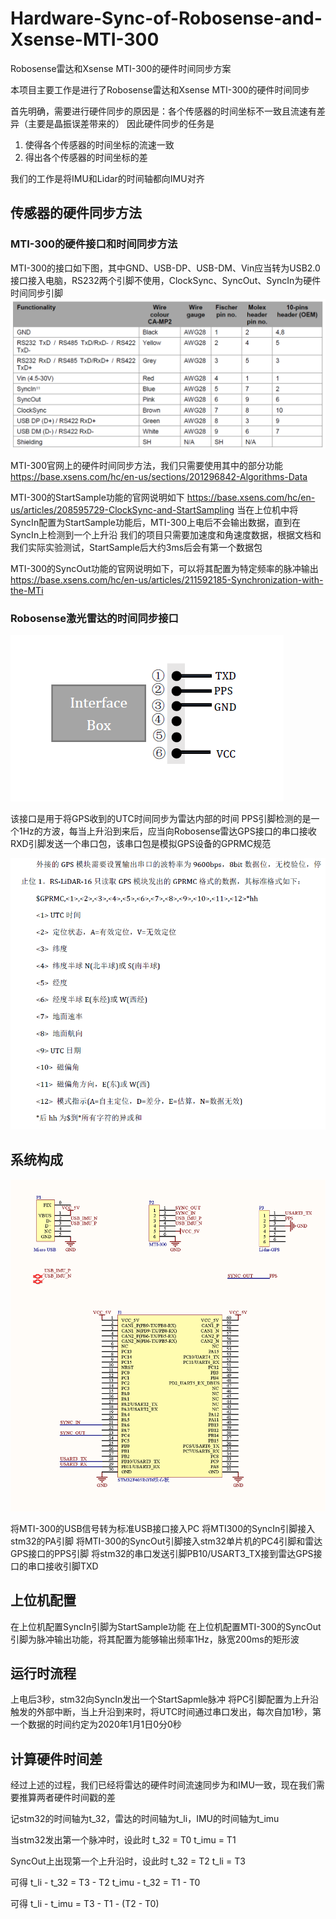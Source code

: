 # Hardware-Sync-of-Robosense-and-Xsense-MTI-300
Robosense雷达和Xsense MTI-300的硬件时间同步方案

本项目主要工作是进行了Robosense雷达和Xsense MTI-300的硬件时间同步

首先明确，需要进行硬件同步的原因是：各个传感器的时间坐标不一致且流速有差异（主要是晶振误差带来的）
因此硬件同步的任务是
1. 使得各个传感器的时间坐标的流速一致
2. 得出各个传感器的时间坐标的差

我们的工作是将IMU和Lidar的时间轴都向IMU对齐

## 传感器的硬件同步方法
### MTI-300的硬件接口和时间同步方法

MTI-300的接口如下图，其中GND、USB-DP、USB-DM、Vin应当转为USB2.0接口接入电脑，RS232两个引脚不使用，ClockSync、SyncOut、SyncIn为硬件时间同步引脚
![MTI-300接口线序](https://github.com/YangTiankai/Hardware-Sync-of-Robosense-and-Xsense-MTI-300/blob/master/readmefile/MTI-300.PNG)

MTI-300官网上的硬件时间同步方法，我们只需要使用其中的部分功能
https://base.xsens.com/hc/en-us/sections/201296842-Algorithms-Data

MTI-300的StartSample功能的官网说明如下
https://base.xsens.com/hc/en-us/articles/208595729-ClockSync-and-StartSampling
当在上位机中将SyncIn配置为StartSample功能后，MTI-300上电后不会输出数据，直到在SyncIn上检测到一个上升沿
我们的项目只需要加速度和角速度数据，根据文档和我们实际实验测试，StartSample后大约3ms后会有第一个数据包

MTI-300的SyncOut功能的官网说明如下，可以将其配置为特定频率的脉冲输出
https://base.xsens.com/hc/en-us/articles/211592185-Synchronization-with-the-MTi

### Robosense激光雷达的时间同步接口
![Robosense GPS同步接口](https://github.com/YangTiankai/Hardware-Sync-of-Robosense-and-Xsense-MTI-300/blob/master/readmefile/LidarGPS.PNG)

该接口是用于将GPS收到的UTC时间同步为雷达内部的时间
PPS引脚检测的是一个1Hz的方波，每当上升沿到来后，应当向Robosense雷达GPS接口的串口接收RXD引脚发送一个串口包，该串口包是模拟GPS设备的GPRMC规范

![GPS设备的GPRMC规范](https://github.com/YangTiankai/Hardware-Sync-of-Robosense-and-Xsense-MTI-300/blob/master/readmefile/GPRMC.PNG)


## 系统构成
![PCB原理图](https://github.com/YangTiankai/Hardware-Sync-of-Robosense-and-Xsense-MTI-300/blob/master/readmefile/PCB.PNG)

将MTI-300的USB信号转为标准USB接口接入PC
将MTI300的SyncIn引脚接入stm32的PA引脚
将MTI-300的SyncOut引脚接入stm32单片机的PC4引脚和雷达GPS接口的PPS引脚
将stm32的串口发送引脚PB10/USART3_TX接到雷达GPS接口的串口接收引脚TXD

## 上位机配置
在上位机配置SyncIn引脚为StartSample功能
在上位机配置MTI-300的SyncOut引脚为脉冲输出功能，将其配置为能够输出频率1Hz，脉宽200ms的矩形波


## 运行时流程
上电后3秒，stm32向SyncIn发出一个StartSapmle脉冲
将PC引脚配置为上升沿触发的外部中断，当上升沿到来时，将UTC时间通过串口发出，每次自加1秒，第一个数据的时间约定为2020年1月1日0分0秒


## 计算硬件时间差
经过上述的过程，我们已经将雷达的硬件时间流速同步为和IMU一致，现在我们需要推算两者硬件时间戳的差

记stm32的时间轴为t_32，雷达的时间轴为t_li，IMU的时间轴为t_imu

当stm32发出第一个脉冲时，设此时
t_32 = T0
t_imu = T1

SyncOut上出现第一个上升沿时，设此时
t_32 = T2
t_li = T3

可得
t_li - t_32 = T3 - T2
t_imu - t_32 = T1 - T0

可得
t_li - t_imu = T3 - T1 - (T2 - T0)




